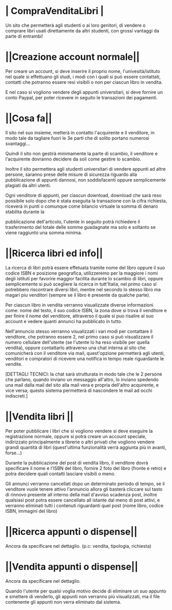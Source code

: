 # |   CompraVenditaLibri   |

Un sito che permetterà agli studenti o ai loro genitori, di vendere o comprare libri usati direttamente da altri studenti, con grossi vantaggi da parte di entrambi!

# ||Creazione account normale||

Per creare un account, si deve inserire il proprio nome, l'univesità/istituto nel quale si effettuano gli studi, i modi con i quali si può essere contattati, contatti che potranno essere resi visibili o non per ciascun libro in vendita.

E nel caso si vogliono vendere degli appunti universitari, si deve fornire un conto Paypal, per poter ricevere in seguito le transazioni dei pagamenti.

# ||Cosa fa||

Il sito nel suo insieme, metterà in contatto l'acquirente e il venditore, in modo tale da tagliare fuori le 3e parti che di solito portano numerosi svantaggi...

Quindi il sito non gestirà minimamente la parte di scambio, il venditore e l'acquirente dovranno decidere da soli come gestire lo scambio.

Inoltre il sito permettera agli studenti universitari di vendere appunti ad altre persone, saranno prese delle misure di sicurezza riguardo alla pubblicazione di appunti dannosi, non soddisfacenti oppure semplicemente plagiati da altri utenti.

Ogni venditore di appunti, per ciascun download, download che sarà reso possibile solo dopo che è stata eseguita la transazione con la cifra richiesta, riceverà in punti o comunque come bilancio virtuale la somma di denaro stabilita durante la

pubblicazione dell'articolo, l'utente in seguito potrà richiedere il trasferimento del totale delle somme guadagnate ma solo e soltanto se viene raggiunto una somma minima.

# ||Ricerca libri ed info||

La ricerca di libri potrà essere effetuata tramite nome del libro oppure il suo codice ISBN e posizione geografica, utilizzeremo per la maggiore i nomi degli istituti per favorire maggior facilita durante lo scambio di libri, oppure semplicemente si può scegliere la ricerca in tutt'Italia, nel primo caso si potrebbero riscontrare diversi libri, mentre nel secondo lo stesso libro ma magari piu venditori (sempre se il libro è presente da qualche parte).

Per ciascun libro in vendita verranno visualizzate diverse informazioni come: nome del testo, il suo codice ISBN, la zona dove si trova il venditore e per finire il nome del venditore, attraverso il quale si puo risalire al suo account e vedere quanti annunci ha pubblicato in tutto.

Nell'annuncio stesso verranno visualizzati i vari modi per contattare il venditore, che potranno essere 2, nel primo caso si può visualizzare il numero cellulare dell'utente (se l'utente lo ha reso visibile per quella vendita), oppure contattarlo attraverso una chat interna al sito che comunicherà con il venditore via mail, quest'opzione permetterà agli utenti, venditori e compratori di ricevere una notifica in tempo reale riguardante le vendite.

[DETTAGLI TECNICI: la chat sarà strutturata in modo tale che le 2 persone che parlano, quando inviano un messaggio all'altro, lo inviano spedendo una mail dalla mail del sito alla mail vera e propria dell'altro acquirente, e vice versa; questo sistema permetterà di nascondere le mail ad occhi indiscreti.]

# ||Vendita libri ||

Per poter pubblicare i libri che si vogliono vendere si deve eseguire la registrazione normale, oppure si potrà creare un account speciale, indirizzato principalmente a librerie o altri privati che vogliono vendere grandi quantità di libri (quest'ultima funzionalità verrà aggiunta più in avanti, forse...)

Durante la pubblicazione del post di vendita libro, il venditore dovrà specificare il nome e l'ISBN del libro, fornire 2 foto del libro (fronte e retro) e potra decidere quali contatti lasciare visibili o meno. 

Gli annunci verranno cancellati dopo un determinato periodo di tempo, se il venditore vuole tenere attivo l'annuncio allora gli basterà cliccare sul tasto di rinnovo presente all interno della mail d'avviso scadenza post, inoltre qualsiasi post potra essere cancellato all istante dal meno di post attivi, e verranno eliminati tutti i contenuti riguardanti quel post (nome libro, codice ISBN, immagini del libro)

# ||Ricerca appunti o dispense||

Ancora da specificare nel dettaglio. (p.c: vendita, tipologia, richiesta)

# ||Vendita appunti o dispense||

Ancora da specificare nel dettaglio.

Quando l'utente per qualsi voglia motivo decide di eliminare un suo appunto e smettere di venderlo, gli appunti non verranno più visualizzati, ma il file contenente gli appunti non verra eliminato dal sistema.
    

